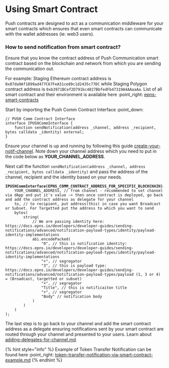 # Using Smart Contract

Push contracts are designed to act as a communication middleware for your smart contracts which ensures that even smart contracts can communicate with the wallet addresses (ie: web3 users).

### How to send notification from smart contract?

Ensure that you know the contract address of Push Communication smart contract based on the blockchain and network from which you are sending the communication out.&#x20;

For example: Staging Ethereum contract address is `0x87da9Af1899ad477C67FeA31ce89c1d2435c77DC` while Staging Polygon contract address is `0xb3971BCef2D791bc4027BbfedFb47319A4AAaaAa`. List of all smart contract and their environment is available here :point\_right: [epns-smart-contracts](../../developer-tooling/epns-smart-contracts/ "mention")

Start by importing the Push Comm Contract Interface :point\_down:

```solidity
// PUSH Comm Contract Interface
interface IPUSHCommInterface {
    function sendNotification(address _channel, address _recipient, bytes calldata _identity) external;
}
```

Ensure your channel is up and running by following this guide [create-your-notif-channel](../create-your-notif-channel/ "mention"). Note down your channel address which you need to put in the code below as **YOUR\_CHANNEL\_ADDRESS**.

Next call the function `sendNotification(address _channel, address _recipient, bytes calldata _identity)` and pass the address of the channel, recipient and the identity based on your needs.

<pre class="language-solidity"><code class="lang-solidity"><strong>IPUSHCommInterface(EPNS_COMM_CONTRACT_ADDRESS_FOR_SPECIFIC_BLOCKCHAIN).sendNotification(
</strong>    YOUR_CHANNEL_ADDRESS, // from channel - recommended to set channel via dApp and put it's value -> then once contract is deployed, go back and add the contract address as delegate for your channel
    to, // to recipient, put address(this) in case you want Broadcast or Subset. For Targetted put the address to which you want to send
    bytes(
        string(
            // We are passing identity here: https://docs.epns.io/developers/developer-guides/sending-notifications/advanced/notification-payload-types/identity/payload-identity-implementations
            abi.encodePacked(
                "0", // this is notification identity: https://docs.epns.io/developers/developer-guides/sending-notifications/advanced/notification-payload-types/identity/payload-identity-implementations
                "+", // segregator
                "3", // this is payload type: https://docs.epns.io/developers/developer-guides/sending-notifications/advanced/notification-payload-types/payload (1, 3 or 4) = (Broadcast, targetted or subset)
                "+", // segregator
                "Title", // this is notificaiton title
                "+", // segregator
                "Body" // notification body
            )
        )
    )
);</code></pre>

The last step is to go back to your channel and add the smart contract address as a delegate ensuring notifications sent by your smart contract are routed through your channel and presented to your users. Learn about [adding-delegates-for-channel.md](../create-your-notif-channel/adding-delegates-for-channel.md "mention").

{% hint style="info" %}
Example of Token Transfer Notification can be found here :point\_right: [token-transfer-notification-via-smart-contract-example.md](../examples/notification-via-smart-contract-examples/token-transfer-notification-via-smart-contract-example.md "mention")
{% endhint %}
